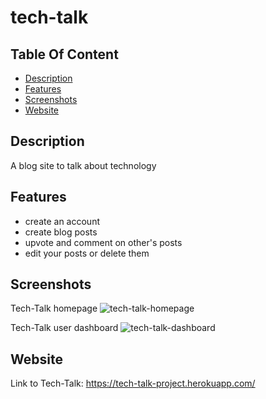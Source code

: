# tech-talk

## Table Of Content
- [Description](#description)
- [Features](#features)
- [Screenshots](#screenshots)
- [Website](#website)

## Description 
A blog site to talk about technology

## Features
- create an account
- create blog posts
- upvote and comment on other's posts
- edit your posts or delete them

## Screenshots
Tech-Talk homepage
![tech-talk-homepage](https://user-images.githubusercontent.com/98061516/171502701-83498de2-fe56-452d-a8c7-f993db6e0686.png)

Tech-Talk user dashboard
![tech-talk-dashboard](https://user-images.githubusercontent.com/98061516/171502709-15155214-77f5-4700-a702-c705c2bfc4cc.png)

## Website
Link to Tech-Talk:
https://tech-talk-project.herokuapp.com/
